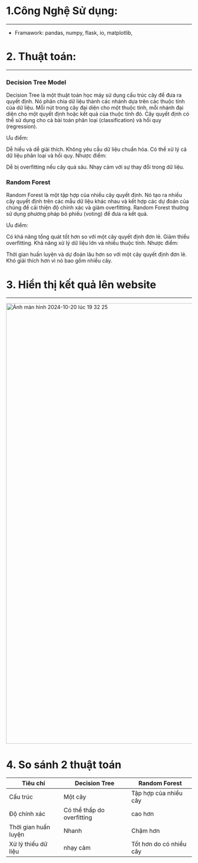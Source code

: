 # 1.Công Nghệ Sử dụng:

---

+ Framawork: pandas, numpy, flask, io, matplotlib, 


# 2. Thuật toán:
---

### Decision Tree Model
Decision Tree là một thuật toán học máy sử dụng cấu trúc cây để đưa ra quyết định. Nó phân chia dữ liệu thành các nhánh dựa trên các thuộc tính của dữ liệu. Mỗi nút trong cây đại diện cho một thuộc tính, mỗi nhánh đại diện cho một quyết định hoặc kết quả của thuộc tính đó. Cây quyết định có thể sử dụng cho cả bài toán phân loại (classification) và hồi quy (regression).

Ưu điểm:

Dễ hiểu và dễ giải thích.
Không yêu cầu dữ liệu chuẩn hóa.
Có thể xử lý cả dữ liệu phân loại và hồi quy.
Nhược điểm:

Dễ bị overfitting nếu cây quá sâu.
Nhạy cảm với sự thay đổi trong dữ liệu.

### Random Forest
Random Forest là một tập hợp  của nhiều cây quyết định. Nó tạo ra nhiều cây quyết định trên các mẫu dữ liệu khác nhau và kết hợp các dự đoán của chúng để cải thiện độ chính xác và giảm overfitting. Random Forest thường sử dụng phương pháp bỏ phiếu (voting) để đưa ra kết quả.

Ưu điểm:

Có khả năng tổng quát tốt hơn so với một cây quyết định đơn lẻ.
Giảm thiểu overfitting.
Khả năng xử lý dữ liệu lớn và nhiều thuộc tính.
Nhược điểm:

Thời gian huấn luyện và dự đoán lâu hơn so với một cây quyết định đơn lẻ.
Khó giải thích hơn vì nó bao gồm nhiều cây.


# 3. Hiển thị kết quả lên website

---

<img width="1195" alt="Ảnh màn hình 2024-10-20 lúc 19 32 25" src="https://github.com/user-attachments/assets/6e7505c3-b190-435c-837d-75fcbb114c70">


# 4. So sánh 2 thuật toán 

|Tiêu chí	|Decision Tree|	Random Forest|
|---------|-------------|--------------|
|Cấu trúc	|Một cây 	|Tập hợp của nhiều cây|
|Độ chính xác	|Có thể thấp do overfitting|	 cao hơn|
|Thời gian huấn luyện|	Nhanh	|Chậm hơn
|Xử lý thiếu dữ liệu|	nhạy cảm 	|Tốt hơn do có nhiều cây|

